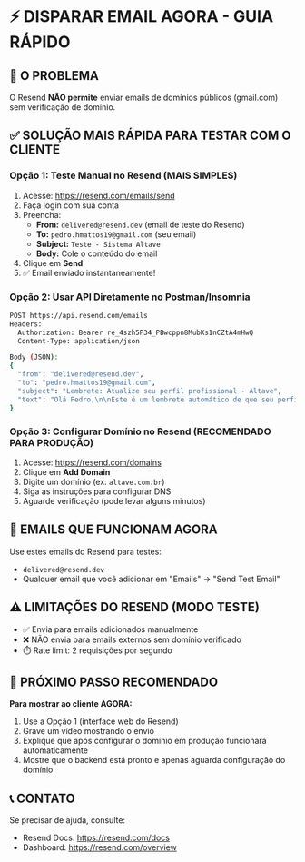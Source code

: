 # ⚡ DISPARAR EMAIL AGORA - GUIA RÁPIDO

## 🎯 O PROBLEMA

O Resend **NÃO permite** enviar emails de domínios públicos (gmail.com) sem verificação de domínio.

## ✅ SOLUÇÃO MAIS RÁPIDA PARA TESTAR COM O CLIENTE

### Opção 1: Teste Manual no Resend (MAIS SIMPLES)

1. Acesse: https://resend.com/emails/send
2. Faça login com sua conta
3. Preencha:
   - **From:** `delivered@resend.dev` (email de teste do Resend)
   - **To:** `pedro.hmattos19@gmail.com` (seu email)
   - **Subject:** `Teste - Sistema Altave`
   - **Body:** Cole o conteúdo do email
4. Clique em **Send**
5. ✅ Email enviado instantaneamente!

### Opção 2: Usar API Diretamente no Postman/Insomnia

```bash
POST https://api.resend.com/emails
Headers:
  Authorization: Bearer re_4szh5P34_PBwcppn8MubKs1nCZtA4mHwQ
  Content-Type: application/json

Body (JSON):
{
  "from": "delivered@resend.dev",
  "to": "pedro.hmattos19@gmail.com",
  "subject": "Lembrete: Atualize seu perfil profissional - Altave",
  "text": "Olá Pedro,\n\nEste é um lembrete automático de que seu perfil profissional no sistema Altave não foi atualizado há mais de 6 meses.\n\nÉ importante manter seu perfil atualizado para que você possa:\n- Compartilhar suas habilidades e experiências mais recentes\n- Facilitar o trabalho da equipe de RH\n- Garantir que as oportunidades sejam alinhadas ao seu perfil atual\n\nPor favor, acesse o sistema e atualize suas informações.\n\nAtenciosamente,\nEquipe Altave"
}
```

### Opção 3: Configurar Domínio no Resend (RECOMENDADO PARA PRODUÇÃO)

1. Acesse: https://resend.com/domains
2. Clique em **Add Domain**
3. Digite um domínio (ex: `altave.com.br`)
4. Siga as instruções para configurar DNS
5. Aguarde verificação (pode levar alguns minutos)

## 🔑 EMAILS QUE FUNCIONAM AGORA

Use estes emails do Resend para testes:
- `delivered@resend.dev`
- Qualquer email que você adicionar em "Emails" → "Send Test Email"

## ⚠️ LIMITAÇÕES DO RESEND (MODO TESTE)

- ✅ Envia para emails adicionados manualmente
- ❌ NÃO envia para emails externos sem domínio verificado
- ⏱️ Rate limit: 2 requisições por segundo

## 🚀 PRÓXIMO PASSO RECOMENDADO

**Para mostrar ao cliente AGORA:**

1. Use a Opção 1 (interface web do Resend)
2. Grave um vídeo mostrando o envio
3. Explique que após configurar o domínio em produção funcionará automaticamente
4. Mostre que o backend está pronto e apenas aguarda configuração do domínio

## 📞 CONTATO

Se precisar de ajuda, consulte:
- Resend Docs: https://resend.com/docs
- Dashboard: https://resend.com/overview

